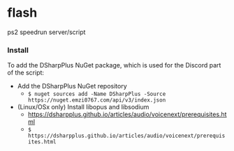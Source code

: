 # flash
ps2 speedrun server/script

### Install

To add the DSharpPlus NuGet package, which is used for the Discord part of the script:

- Add the DSharpPlus NuGet repository
    - `$ nuget sources add -Name DSharpPlus -Source https://nuget.emzi0767.com/api/v3/index.json`
- (Linux/OSx only) Install libopus and libsodium
    - https://dsharpplus.github.io/articles/audio/voicenext/prerequisites.html
    - `$ https://dsharpplus.github.io/articles/audio/voicenext/prerequisites.html`
